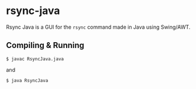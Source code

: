 # rsync-java
Rsync Java is a GUI for the `rsync` command made in Java using Swing/AWT.

## Compiling & Running
`$ javac RsyncJava.java`

and

`$ java RsyncJava`